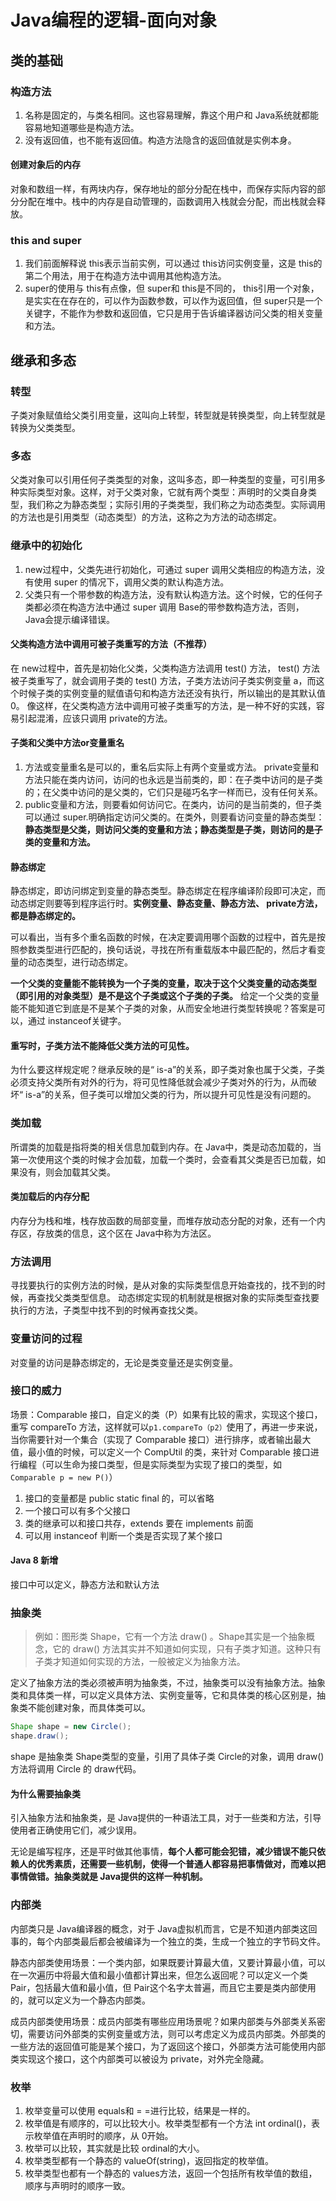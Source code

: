 # Java编程的逻辑-面向对象

## 类的基础

### 构造方法
1. 名称是固定的，与类名相同。这也容易理解，靠这个用户和 Java系统就都能容易地知道哪些是构造方法。 
2. 没有返回值，也不能有返回值。构造方法隐含的返回值就是实例本身。

#### 创建对象后的内存
对象和数组一样，有两块内存，保存地址的部分分配在栈中，而保存实际内容的部分分配在堆中。栈中的内存是自动管理的，函数调用入栈就会分配，而出栈就会释放。

### this and super
1. 我们前面解释说 this表示当前实例，可以通过 this访问实例变量，这是 this的第二个用法，用于在构造方法中调用其他构造方法。
2. super的使用与 this有点像，但 super和 this是不同的， this引用一个对象，是实实在在存在的，可以作为函数参数，可以作为返回值，但 super只是一个关键字，不能作为参数和返回值，它只是用于告诉编译器访问父类的相关变量和方法。

## 继承和多态
### 转型
子类对象赋值给父类引用变量，这叫向上转型，转型就是转换类型，向上转型就是转换为父类类型。

### 多态
父类对象可以引用任何子类类型的对象，这叫多态，即一种类型的变量，可引用多种实际类型对象。这样，对于父类对象，它就有两个类型：声明时的父类自身类型，我们称之为静态类型；实际引用的子类类型，我们称之为动态类型。实际调用的方法也是引用类型（动态类型）的方法，这称之为方法的动态绑定。

### 继承中的初始化
1. new过程中，父类先进行初始化，可通过 super 调用父类相应的构造方法，没有使用 super 的情况下，调用父类的默认构造方法。
2. 父类只有一个带参数的构造方法，没有默认构造方法。这个时候，它的任何子类都必须在构造方法中通过 super 调用 Base的带参数构造方法，否则， Java会提示编译错误。

#### 父类构造方法中调用可被子类重写的方法（不推荐）
在 new过程中，首先是初始化父类，父类构造方法调用 test() 方法， test() 方法被子类重写了，就会调用子类的 test() 方法，子类方法访问子类实例变量 a，而这个时候子类的实例变量的赋值语句和构造方法还没有执行，所以输出的是其默认值 0。
像这样，在父类构造方法中调用可被子类重写的方法，是一种不好的实践，容易引起混淆，应该只调用 private的方法。

#### 子类和父类中方法or变量重名
1. 方法或变量重名是可以的，重名后实际上有两个变量或方法。 private变量和方法只能在类内访问，访问的也永远是当前类的，即：在子类中访问的是子类的；在父类中访问的是父类的，它们只是碰巧名字一样而已，没有任何关系。 
2. public变量和方法，则要看如何访问它。在类内，访问的是当前类的，但子类可以通过 super.明确指定访问父类的。在类外，则要看访问变量的静态类型：**静态类型是父类，则访问父类的变量和方法；静态类型是子类，则访问的是子类的变量和方法。**

#### 静态绑定
静态绑定，即访问绑定到变量的静态类型。静态绑定在程序编译阶段即可决定，而动态绑定则要等到程序运行时。**实例变量、静态变量、静态方法、 private方法，都是静态绑定的。**

可以看出，当有多个重名函数的时候，在决定要调用哪个函数的过程中，首先是按照参数类型进行匹配的，换句话说，寻找在所有重载版本中最匹配的，然后才看变量的动态类型，进行动态绑定。

**一个父类的变量能不能转换为一个子类的变量，取决于这个父类变量的动态类型（即引用的对象类型）是不是这个子类或这个子类的子类。**
给定一个父类的变量能不能知道它到底是不是某个子类的对象，从而安全地进行类型转换呢？答案是可以，通过 instanceof关键字。

#### 重写时，子类方法不能降低父类方法的可见性。
为什么要这样规定呢？继承反映的是“ is-a”的关系，即子类对象也属于父类，子类必须支持父类所有对外的行为，将可见性降低就会减少子类对外的行为，从而破坏“ is-a”的关系，但子类可以增加父类的行为，所以提升可见性是没有问题的。

### 类加载
所谓类的加载是指将类的相关信息加载到内存。在 Java中，类是动态加载的，当第一次使用这个类的时候才会加载，加载一个类时，会查看其父类是否已加载，如果没有，则会加载其父类。

#### 类加载后的内存分配
内存分为栈和堆，栈存放函数的局部变量，而堆存放动态分配的对象，还有一个内存区，存放类的信息，这个区在 Java中称为方法区。

### 方法调用
寻找要执行的实例方法的时候，是从对象的实际类型信息开始查找的，找不到的时候，再查找父类类型信息。
动态绑定实现的机制就是根据对象的实际类型查找要执行的方法，子类型中找不到的时候再查找父类。

### 变量访问的过程
对变量的访问是静态绑定的，无论是类变量还是实例变量。

### 接口的威力
场景：Comparable 接口，自定义的类（P）如果有比较的需求，实现这个接口，重写 compareTo 方法，这样就可以`p1.compareTo（p2）`使用了，再进一步来说，当你需要针对一个集合（实现了 Comparable 接口）进行排序，或者输出最大值，最小值的时候，可以定义一个 CompUtil 的类，来针对 Comparable 接口进行编程（可以生命为接口类型，但是实际类型为实现了接口的类型，如 `Comparable p = new P()`）

1. 接口的变量都是 public static final 的，可以省略
2. 一个接口可以有多个父接口
3. 类的继承可以和接口共存，extends 要在 implements 前面
4. 可以用 instanceof 判断一个类是否实现了某个接口

#### Java 8 新增
接口中可以定义，静态方法和默认方法

### 抽象类
> 例如：图形类 Shape，它有一个方法 draw() 。Shape其实是一个抽象概念，它的 draw() 方法其实并不知道如何实现，只有子类才知道。这种只有子类才知道如何实现的方法，一般被定义为抽象方法。  

定义了抽象方法的类必须被声明为抽象类，不过，抽象类可以没有抽象方法。抽象类和具体类一样，可以定义具体方法、实例变量等，它和具体类的核心区别是，抽象类不能创建对象，而具体类可以。

``` Java
Shape shape = new Circle(); 
shape.draw(); 
```

shape 是抽象类 Shape类型的变量，引用了具体子类 Circle的对象，调用 draw() 方法将调用 Circle 的 draw代码。

#### 为什么需要抽象类
引入抽象方法和抽象类，是 Java提供的一种语法工具，对于一些类和方法，引导使用者正确使用它们，减少误用。

无论是编写程序，还是平时做其他事情，**每个人都可能会犯错，减少错误不能只依赖人的优秀素质，还需要一些机制，使得一个普通人都容易把事情做对，而难以把事情做错。抽象类就是 Java提供的这样一种机制。**

### 内部类
内部类只是 Java编译器的概念，对于 Java虚拟机而言，它是不知道内部类这回事的，每个内部类最后都会被编译为一个独立的类，生成一个独立的字节码文件。

静态内部类使用场景：一个类内部，如果既要计算最大值，又要计算最小值，可以在一次遍历中将最大值和最小值都计算出来，但怎么返回呢？可以定义一个类 Pair，包括最大值和最小值，但 Pair这个名字太普遍，而且它主要是类内部使用的，就可以定义为一个静态内部类。

成员内部类使用场景：成员内部类有哪些应用场景呢？如果内部类与外部类关系密切，需要访问外部类的实例变量或方法，则可以考虑定义为成员内部类。外部类的一些方法的返回值可能是某个接口，为了返回这个接口，外部类方法可能使用内部类实现这个接口，这个内部类可以被设为 private，对外完全隐藏。

### 枚举
1. 枚举变量可以使用 equals和 = =进行比较，结果是一样的。
2. 枚举值是有顺序的，可以比较大小。枚举类型都有一个方法 int ordinal()，表示枚举值在声明时的顺序，从 0开始。
3. 枚举可以比较，其实就是比较 ordinal的大小。
4. 枚举类型都有一个静态的 valueOf(string)，返回指定的枚举值。
5. 枚举类型也都有一个静态的 values方法，返回一个包括所有枚举值的数组，顺序与声明时的顺序一致。